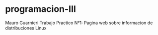 # programacion-III
Mauro Guarnieri
Trabajo Practico N°1:
Pagina web sobre informacion de distribuciones Linux
